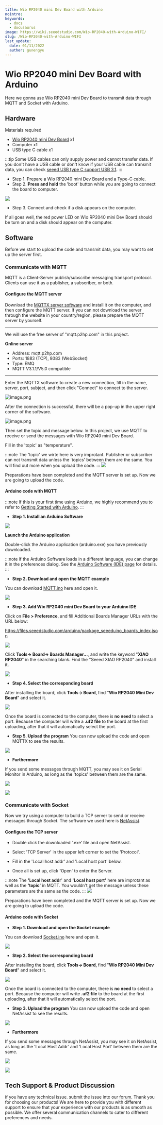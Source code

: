 ```yaml
---
title: Wio RP2040 mini Dev Board with Arduino
nointro:
keywords:
  - docs
  - docusaurus
image: https://wiki.seeedstudio.com/Wio-RP2040-with-Arduino-WIFI/
slug: /Wio-RP2040-with-Arduino-WIFI
last_update:
  date: 01/11/2022
  author: gunengyu
---
```

# **Wio RP2040 mini Dev Board with Arduino**

Here we gonna use Wio RP2040 mini Dev Board to transmit data through MQTT and Socket with Arduino. 


## **Hardware**

Materials required

- [Wio RP2040 mini Dev Board](https://www.seeedstudio.com/Wio-RP2040-mini-Dev-Board-p-4933.html) x1
- Computer x1
- USB typc C cable x1

:::tip
    Some USB cables can only supply power and cannot transfer data. If you don't have a USB cable or don't know if your USB cable can transmit data, you can check [seeed USB type C support USB 3.1](https://www.seeedstudio.com/USB-3-1-Type-C-to-A-Cable-1-Meter-3-1A-p-4085.html).
:::
- Step 1. Prepare a Wio RP2040 mini Dev Board and a Type-C cable.
- Step 2. **Press and hold** the 'boot' button while you are going to connect the board to computer. 

![](https://files.seeedstudio.com/wiki/Wio_RP2040_mini_Dev_Board-Onboard_Wifi/board_5.png)


- Step 3. Connect and check if a disk appears on the computer.

If all goes well, the red power LED on Wio RP2040 mini Dev Board should be turn on and a disk should appear on the computer.


## **Software**

Before we start to upload the code and transmit data, you may want to set up the server first.

### **Communicate with MQTT**

MQTT is a Client-Server publish/subscribe messaging transport protocol. Clients can use it as a publisher, a subscriber, or both.

#### **Configure the MQTT server**

Download the [MQTTX server software](https://github.com/emqx/MQTTX/) and install it on the computer, and then configure the MQTT server. If you can not download the server through the website in your country/region, please prepare the MQTT server by yourself.

---

We will use the free server of "mqtt.p2hp.com" in this project.

**Online server** 

- Address: mqtt.p2hp.com
- Ports: 1883 (TCP), 8083 (WebSocket)
- Type: EMQ
- MQTT V3.1.1/V5.0 compatible

---

Enter the MQTTX software to create a new connection, fill in the name, server, port, subject, and then click "Connect" to connect to the server.

![image.png](https://files.seeedstudio.com/wiki/Wio_RP2040_mini_Dev_Board-Onboard_Wifi/demo_12.png)

After the connection is successful, there will be a pop-up in the upper right corner of the software.

![image.png](https://files.seeedstudio.com/wiki/Wio_RP2040_mini_Dev_Board-Onboard_Wifi/demo_13.png)

Then set the topic and message below. In this project, we use MQTT to receive or send the messages with Wio RP2040 mini Dev Board. 

Fill in the 'topic' as "temperature".

:::note
    The 'topic' we wirte here is very improtant. Publisher or subscriber can not transmit data unless the 'topics' between them are the same. You will find out more when you upload the code.
:::
![](https://files.seeedstudio.com/wiki/Wio_RP2040_mini_Dev_Board-Onboard_Wifi/window5.png)

Preparations have been completed and the MQTT server is set up. Now we are going to upload the code.

#### **Arduino code with MQTT**

:::note
    If this is your first time using Arduino, we highly recommend you to refer to [Getting Started with Arduino](https://wiki.seeedstudio.com/Getting_Started_with_Arduino/).
:::
- **Step 1. Install an Arduino Software**

<p style={{}}><a href="https://www.arduino.cc/en/software" target="_blank"><img src="https://files.seeedstudio.com/wiki/XIAO-RP2040/img/Download_IDE.png" /></a></p>


**Launch the Arduino application**

Double-click the Arduino application (arduino.exe) you have previously downloaded.

:::note
    If the Arduino Software loads in a different language, you can change it in the preferences dialog. See the [Arduino Software (IDE) page](https://www.arduino.cc/en/Guide/Environment#languages) for details.
:::
- **Step 2. Download and open the MQTT example**

You can download [MQTT.ino](https://files.seeedstudio.com/wiki/Wio_RP2040_mini_Dev_Board-Onboard_Wifi/MQTT.ino) here and open it. 

![](https://files.seeedstudio.com/wiki/Wio_RP2040_mini_Dev_Board-Onboard_Wifi/window.png)

- **Step 3. Add Wio RP2040 mini Dev Board to your Arduino IDE**

Click on **File > Preference**, and fill Additional Boards Manager URLs with the URL below: 

https://files.seeedstudio.com/arduino/package_seeeduino_boards_index.json

![](https://files.seeedstudio.com/wiki/Wio_RP2040_mini_Dev_Board-Onboard_Wifi/window2.png)

Click **Tools-> Board-> Boards Manager...**, and write the keyword "**XIAO RP2040**" in the searching blank. Find the "Seeed XIAO RP2040" and install it.

![](https://files.seeedstudio.com/wiki/XIAO-RP2040/img/boardurl2.png)

- **Step 4. Select the corresponding board**

After installing the board, click **Tools-> Board**, find "**Wio RP2040 Mini Dev Board**" and select it.

![](https://files.seeedstudio.com/wiki/Wio_RP2040_mini_Dev_Board-Onboard_Wifi/window3.png)

Once the board is connected to the computer, there is **no need** to select a port. Because the computer will write a **.uf2 file** to the board at the first uploading, after that it will automatically select the port.

- **Step 5. Upload the program**
You can now upload the code and open MQTTX to see the results.

![](https://files.seeedstudio.com/wiki/Wio_RP2040_mini_Dev_Board-Onboard_Wifi/window6.png)

- **Furthermore**

If you send some messages through MQTT, you may see it on Serial Monitor in Arduino, as long as the 'topics' between them are the same.

![](https://files.seeedstudio.com/wiki/Wio_RP2040_mini_Dev_Board-Onboard_Wifi/window16.png)

![](https://files.seeedstudio.com/wiki/Wio_RP2040_mini_Dev_Board-Onboard_Wifi/window8.png)

### **Communicate with Socket**

Now we try using a computer to build a TCP server to send or receive messages through Socket. The software we used here is [NetAssist](https://files.seeedstudio.com/wiki/Wio_RP2040_mini_Dev_Board-Onboard_Wifi/NetAssist.exe).

#### **Configure the TCP server**

- Double click the downloaded '.exe' file and open NetAssist.

- Select 'TCP Server' in the upper left corner to set the 'Protocol'.

- Fill in the 'Local host addr' and 'Local host port' below.
 
- Once all is set up, click 'Open' to enter the Server.

:::note
    The **'Local host addr'** and **'Local host port'** here are improtant as well as the **'topic'** in MQTT. You wouldn't get the message unless these parameters are the same as the code.
:::
![](https://files.seeedstudio.com/wiki/Wio_RP2040_mini_Dev_Board-Onboard_Wifi/window14.png)

Preparations have been completed and the MQTT server is set up. Now we are going to upload the code.

#### **Arduino code with Socket**

- **Step 1. Download and open the Socket example**

You can download [Socket.ino](https://files.seeedstudio.com/wiki/Wio_RP2040_mini_Dev_Board-Onboard_Wifi/Socket.ino) here and open it. 

![](https://files.seeedstudio.com/wiki/Wio_RP2040_mini_Dev_Board-Onboard_Wifi/window10.png)

- **Step 2. Select the corresponding board**

After installing the board, click **Tools-> Board**, find "**Wio RP2040 Mini Dev Board**" and select it.

![](https://files.seeedstudio.com/wiki/Wio_RP2040_mini_Dev_Board-Onboard_Wifi/window3.png)

Once the board is connected to the computer, there is **no need** to select a port. Because the computer will write **.uf2 file** to the board at the first uploading, after that it will automatically select the port.
       
- **Step 3. Upload the program**
You can now upload the code and open NetAssist to see the results.

![](https://files.seeedstudio.com/wiki/Wio_RP2040_mini_Dev_Board-Onboard_Wifi/window13.png)

- **Furthermore**

If you send some messages through NetAssist, you may see it on NetAssist, as long as the 'Local Host Addr' and 'Local Host Port' between them are the same.

![](https://files.seeedstudio.com/wiki/Wio_RP2040_mini_Dev_Board-Onboard_Wifi/window15.png)

![](https://files.seeedstudio.com/wiki/Wio_RP2040_mini_Dev_Board-Onboard_Wifi/window11.png)

## Tech Support & Product Discussion
 if you have any technical issue.  submit the issue into our [forum](http://forum.seeedstudio.com/). 
Thank you for choosing our products! We are here to provide you with different support to ensure that your experience with our products is as smooth as possible. We offer several communication channels to cater to different preferences and needs.

<div class="button_tech_support_container">
<a href="https://forum.seeedstudio.com/" class="button_forum"></a> 
<a href="https://www.seeedstudio.com/contacts" class="button_email"></a>
</div>

<div class="button_tech_support_container">
<a href="https://discord.gg/eWkprNDMU7" class="button_discord"></a> 
<a href="https://github.com/Seeed-Studio/wiki-documents/discussions/69" class="button_discussion"></a>
</div>
